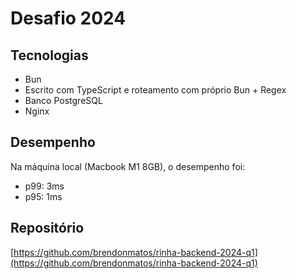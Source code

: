 # Desafio 2024 

## Tecnologias

- Bun
- Escrito com TypeScript e roteamento com próprio Bun + Regex
- Banco PostgreSQL
- Nginx

## Desempenho

Na máquina local (Macbook M1 8GB), o desempenho foi:

- p99: 3ms
- p95: 1ms

## Repositório

[https://github.com/brendonmatos/rinha-backend-2024-q1](https://github.com/brendonmatos/rinha-backend-2024-q1)
